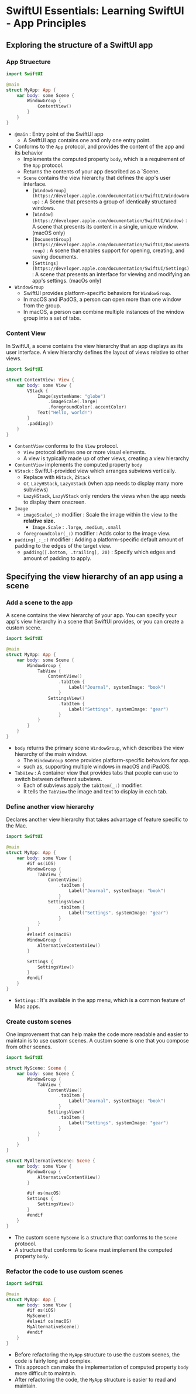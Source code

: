 # SwiftUI Essentials: Learning SwiftUI - App Principles

## Exploring the structure of a SwiftUI app

### App Struecture

```swift
import SwiftUI

@main
struct MyApp: App {
    var body: some Scene {
        WindowGroup {
            ContentView()
        }
    }
}
```

- `@main` : Entry point of the SwiftUI app
    - A SwiftUI app contains one and only one entry point.
- Conforms to the `App` protocol, and provides the content of the app and its behavior
    - Implements the computed property `body`, which is a requirement of the `App` protocol.
    - Returns the contents of your app described as a `Scene.
    - `Scene` contains the view hierarchy that defines the app's user interface.
        - `[WindowGroup](https://developer.apple.com/documentation/SwiftUI/WindowGroup)` : A Scene that presents a group of identically structured windows.
        - `[Window](https://developer.apple.com/documentation/SwiftUI/Window)` : A scene that presents its content in a single, unique window. (macOS only) 
        - `[DocumentGroup](https://developer.apple.com/documentation/SwiftUI/DocumentGroup)` : A scene that enables support for opening, creating, and saving documents.
        - `[Settings](https://developer.apple.com/documentation/SwiftUI/Settings)` : A scene that presents an interface for viewing and modifying an app's settings. (macOs only)
- `WindowGroup`
    - SwiftUI provides platform-specific behaviors for `WindowGroup`.
    - In macOS and iPadOS, a person can open more than one window from the group.
    - In macOS, a person can combine multiple instances of the window group into a set of tabs.

### Content View

In SwiftUI, a scene contains the view hierarchy that an app displays as its user interface. 
A view hierarchy defines the layout of views relative to other views.

```swift
import SwiftUI

struct ContentView: View {
    var body: some View {
        VStack {
            Image(systemName: "globe")
                .imageScale(.large)
                .foregroundColor(.accentColor)
            Text("Hello, world!")
        }
        .padding()
    }
}
```

- `ContentView` conforms to the `View` protocol.
    - `View` protocol defines one or more visual elements.
    - A view is typically made up of other views, creating a view hierarchy
- `ContentView` implements the computed property `body`
- `VStack` : SwiftUI-provided view which arranges subviews vertically.
    - Replace with `HStack`, `ZStack`
    - or, `LazyHStack`, `LazyVStack` (when app needs to display many more subviews)
    - `LazyHStack`, `LazyVStack` only renders the views when the app needs to display them onscreen.
- `Image`
    - `imageScale(_:)` modifier : Scale the image within the view to the **relative size.**
        - `Image.Scale` : `.large`, `.medium`, `.small`
    - `foregroundColor(_:)` modifier : Adds color to the image view.
- `padding(_:_:)` modifier : Adding a platform-specific default amount of padding to the edges of the target view.
    - `padding([.bottom, .trailing], 20)` : Specify which edges and amount of padding to apply.

## Specifying the view hierarchy of an app using a scene

### Add a scene to the app

A scene contains the view hierarchy of your app.
You can specify your app's view hierarchy in a scene that SwiftUI provides, or you can create a custom scene.

```swift
import SwiftUI

@main
struct MyApp: App {
    var body: some Scene {
        WindowGroup {
            TabView {
                ContentView()
                    .tabItem {
                        Label("Journal", systemImage: "book")
                    }
                SettingsView()
                    .tabItem {
                        Label("Settings", systemImage: "gear")
                    }
            }
        }
    }
}
```

- `body` returns the primary scene `WindowGroup`, which describes the view hierarchy of the main window.
    - The `WindowGroup` scene provides platform-specific behaviors for app.
    - such as, supporting multiple windows in macOS and iPadOS.
- `TabView` : A container view that provides tabs that people can use to switch between defferent subviews.
    - Each of subviews apply the `tabItem(_:)` modifier.
    - It tells the `TabView` the image and text to display in each tab.

### Define another view hierarchy

Declares another view hierarchy that takes advantage of feature specific to the Mac.

```swift
import SwiftUI

@main
struct MyApp: App {
    var body: some View {
        #if os(iOS)
        WindowGroup {
            TabView {
                ContentView()
                    .tabItem {
                        Label("Journal", systemImage: "book")
                    }
                SettingsView()
                    .tabItem {
                        Label("Settings", systemImage: "gear")
                    }
            }
        }
        #elseif os(macOS)
        WindowGroup {
            AlternativeContentView()
        }

        Settings {
            SettingsView()
        }
        #endif
    }
}
```

- `Settings` : It's available in the app menu, which is a common feature of Mac apps.

### Create custom scenes

One improvement that can help make the code more readable and easier to maintain is to use custom scenes.
A custom scene is one that you compose from other scenes.

```swift
import SwiftUI

struct MyScene: Scene {
    var body: some Scene {
        WindowGroup {
            TabView {
                ContentView()
                    .tabItem {
                        Label("Journal", systemImage: "book")
                    }
                SettingsView()
                    .tabItem {
                        Label("Settings", systemImage: "gear")
                    }
            }
        }
    }
}

struct MyAlternativeScene: Scene {
    var body: some View {
        WindowGroup {
            AlternativeContentView()
        }

        #if os(macOS)
        Settings {
            SettingsView()
        }
        #endif
    }
}
```

- The custom scene `MyScene` is a structure that conforms to the `Scene` protocol.
- A structure that conforms to `Scene` must implement the computed property `body`.

### Refactor the code to use custom scenes

```swift
import SwiftUI

@main
struct MyApp: App {
    var body: some View {
        #if os(iOS)
        MyScene()
        #elseif os(macOS)
        MyAlternativeScene()
        #endif
    }
}
```

- Before refactoring the `MyApp` structure to use the custom scenes, the code is fairly long and complex.
- This approach can make the implementation of computed property `body` more difficult to maintain.
- After refactoring the code, the `MyApp` structure is easier to read and maintain.